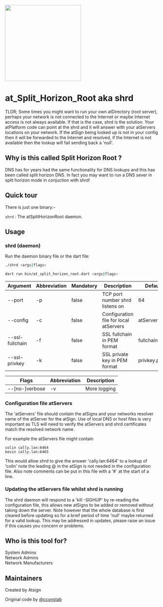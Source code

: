 <img width=250px src="https://atsign.dev/assets/img/atPlatform_logo_gray.svg?sanitize=true">

# at_Split_Horizon_Root aka shrd

TLDR;
Some times you might want to run your own atDirectory (root server), perhaps your network is not connected to the Internet or maybe Internet access is not always available.
If that is the case, shrd is the solution. Your atPlatform code can point at the shrd and it will answer with your atServers locations on your network. If the atSign being looked up is not in your config then it will be forwarded to the Internet and resolved, if the Internet is not available then the lookup will fail sending back a 'null'.

## Why is this called Split Horizon Root ?
DNS has for years had the same functionality for DNS lookups and this has been called split horizon DNS. In fact you may want to run a DNS sever in split horizon mode in conjuction with shrd!


## Quick tour

There is just one binary:-

`shrd` : The atSplitHorizonRoot daemon. 



## Usage

### shrd (daemon)
Run the daemon binary file or the dart file:
```sh
./shrd <args|flags>
```
```sh
dart run bin/at_split_horizon_root.dart <args|flags>
```

| Argument        | Abbreviation | Mandatory | Description                                                                         |    Default    |
|-----------------|--------------|-----------|-------------------------------------------------------------------------------------|---------------|
| --port          | -p           | false     | TCP port number shrd listens on                                                     |      64       |
| --config        | -c           | false     | Configuration file for local atServers                                              |   atServers   |
| --ssl-fullchain | -f           | false     | SSL fullchain in PEM format                                                         | fullchain.pem |
| --ssl-privkey   | -k           | false     | SSL private key in PEM format                                                       |  privkey.pem  |

| Flags               | Abbreviation | Description                                                                     |
|---------------------|--------------|---------------------------------------------------------------------------------|
| --[no-]verbose      | -v           | More logging                                                                    |

### Configuration file atServers

The 'atServers' file should contain the atSigns and your networks resolver name of the atServer for the atSign. Use of local DNS or host files is very important as TLS will need to verify the atServers and shrd certificates match the resolved network name. 

For example the atServers file might contain 

```
colin cally.lan:6464
kevin cally.lan:6465
```

This would allow shrd to give the answer 'cally.lan:6464' to a lookup of 'colin' note the leading @ in the atSign is not needed in the configuration file. Also note comments can be put in this file with a '#` at the start of a line.

### Updating the atServers file whilst shrd is running

The shrd daemon will respond to a 'kill -SIGHUP' by re-reading the configuration file, this allows new atSigns to be added or removed without taking down the server. Note however that the whole database is first cleared before updating so for a brief period of time 'null' maybe returned for a valid lookup. This may be addressed in updates, please raise an issue if this causes you concern or problems.

## Who is this tool for?

System Admins  
Network Admins  
Network Manufacturers


## Maintainers

Created by Atsign 

Original code by [@cconstab](https://github.com/cconstab)


